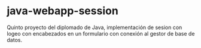 # java-webapp-session
Quinto proyecto del diplomado de Java, implementación de sesion con logeo con encabezados en un formulario con conexión al gestor de base de datos.
